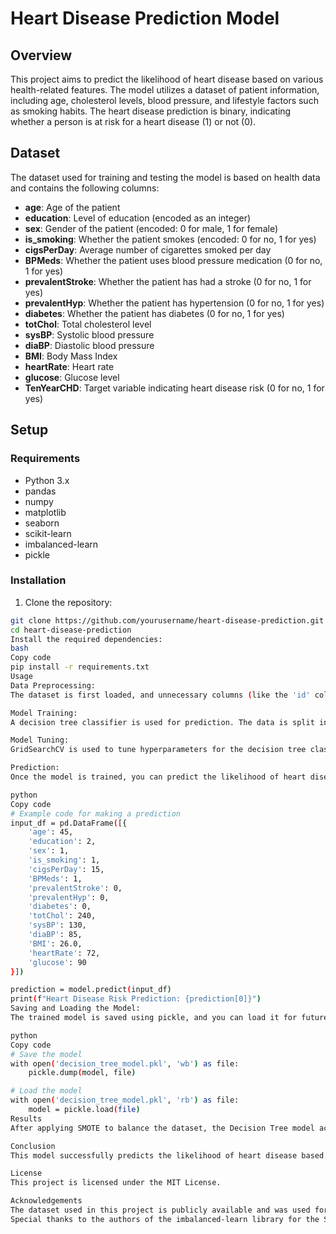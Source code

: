# Heart Disease Prediction Model

## Overview

This project aims to predict the likelihood of heart disease based on various health-related features. The model utilizes a dataset of patient information, including age, cholesterol levels, blood pressure, and lifestyle factors such as smoking habits. The heart disease prediction is binary, indicating whether a person is at risk for a heart disease (1) or not (0).

## Dataset

The dataset used for training and testing the model is based on health data and contains the following columns:

- **age**: Age of the patient
- **education**: Level of education (encoded as an integer)
- **sex**: Gender of the patient (encoded: 0 for male, 1 for female)
- **is_smoking**: Whether the patient smokes (encoded: 0 for no, 1 for yes)
- **cigsPerDay**: Average number of cigarettes smoked per day
- **BPMeds**: Whether the patient uses blood pressure medication (0 for no, 1 for yes)
- **prevalentStroke**: Whether the patient has had a stroke (0 for no, 1 for yes)
- **prevalentHyp**: Whether the patient has hypertension (0 for no, 1 for yes)
- **diabetes**: Whether the patient has diabetes (0 for no, 1 for yes)
- **totChol**: Total cholesterol level
- **sysBP**: Systolic blood pressure
- **diaBP**: Diastolic blood pressure
- **BMI**: Body Mass Index
- **heartRate**: Heart rate
- **glucose**: Glucose level
- **TenYearCHD**: Target variable indicating heart disease risk (0 for no, 1 for yes)

## Setup

### Requirements

- Python 3.x
- pandas
- numpy
- matplotlib
- seaborn
- scikit-learn
- imbalanced-learn
- pickle

### Installation

1. Clone the repository:

```bash
git clone https://github.com/yourusername/heart-disease-prediction.git
cd heart-disease-prediction
Install the required dependencies:
bash
Copy code
pip install -r requirements.txt
Usage
Data Preprocessing:
The dataset is first loaded, and unnecessary columns (like the 'id' column) are removed. Missing values are imputed using the most frequent strategy or the mean for numerical columns.

Model Training:
A decision tree classifier is used for prediction. The data is split into training and testing sets, and SMOTE is applied to address class imbalance.

Model Tuning:
GridSearchCV is used to tune hyperparameters for the decision tree classifier, specifically optimizing for accuracy.

Prediction:
Once the model is trained, you can predict the likelihood of heart disease by providing an input sample using the same features as in the dataset.

python
Copy code
# Example code for making a prediction
input_df = pd.DataFrame([{
    'age': 45,
    'education': 2,
    'sex': 1,
    'is_smoking': 1,
    'cigsPerDay': 15,
    'BPMeds': 1,
    'prevalentStroke': 0,
    'prevalentHyp': 0,
    'diabetes': 0,
    'totChol': 240,
    'sysBP': 130,
    'diaBP': 85,
    'BMI': 26.0,
    'heartRate': 72,
    'glucose': 90
}])

prediction = model.predict(input_df)
print(f"Heart Disease Risk Prediction: {prediction[0]}")
Saving and Loading the Model:
The trained model is saved using pickle, and you can load it for future use.

python
Copy code
# Save the model
with open('decision_tree_model.pkl', 'wb') as file:
    pickle.dump(model, file)

# Load the model
with open('decision_tree_model.pkl', 'rb') as file:
    model = pickle.load(file)
Results
After applying SMOTE to balance the dataset, the Decision Tree model achieved a best accuracy of 82.6% using GridSearchCV.

Conclusion
This model successfully predicts the likelihood of heart disease based on key health factors. It can be used as part of a larger health monitoring system to assess the risk for individuals and offer personalized health recommendations.

License
This project is licensed under the MIT License.

Acknowledgements
The dataset used in this project is publicly available and was used for educational purposes.
Special thanks to the authors of the imbalanced-learn library for the SMOTE implementation.
